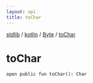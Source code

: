 ```yaml
---
layout: api
title: toChar
---
```

[stdlib](../../index.md) / [kotlin](../index.md) / [Byte](index.md) / [toChar](toChar.md)

# toChar

```
open public fun toChar(): Char
```
